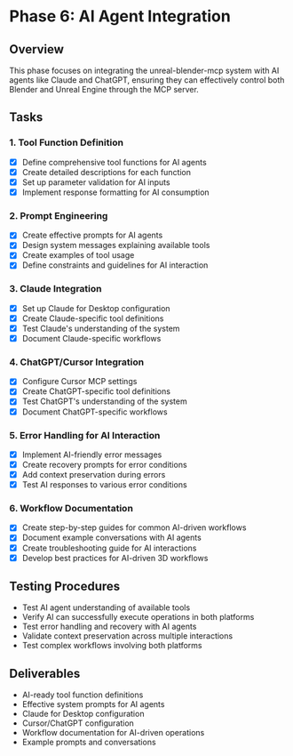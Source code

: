 # Phase 6: AI Agent Integration

## Overview
This phase focuses on integrating the unreal-blender-mcp system with AI agents like Claude and ChatGPT, ensuring they can effectively control both Blender and Unreal Engine through the MCP server.

## Tasks

### 1. Tool Function Definition
- [x] Define comprehensive tool functions for AI agents
- [x] Create detailed descriptions for each function
- [x] Set up parameter validation for AI inputs
- [x] Implement response formatting for AI consumption

### 2. Prompt Engineering
- [x] Create effective prompts for AI agents
- [x] Design system messages explaining available tools
- [x] Create examples of tool usage
- [x] Define constraints and guidelines for AI interaction

### 3. Claude Integration
- [x] Set up Claude for Desktop configuration
- [x] Create Claude-specific tool definitions
- [x] Test Claude's understanding of the system
- [x] Document Claude-specific workflows

### 4. ChatGPT/Cursor Integration
- [x] Configure Cursor MCP settings
- [x] Create ChatGPT-specific tool definitions
- [x] Test ChatGPT's understanding of the system
- [x] Document ChatGPT-specific workflows

### 5. Error Handling for AI Interaction
- [x] Implement AI-friendly error messages
- [x] Create recovery prompts for error conditions
- [x] Add context preservation during errors
- [x] Test AI responses to various error conditions

### 6. Workflow Documentation
- [x] Create step-by-step guides for common AI-driven workflows
- [x] Document example conversations with AI agents
- [x] Create troubleshooting guide for AI interactions
- [x] Develop best practices for AI-driven 3D workflows

## Testing Procedures
- Test AI agent understanding of available tools
- Verify AI can successfully execute operations in both platforms
- Test error handling and recovery with AI agents
- Validate context preservation across multiple interactions
- Test complex workflows involving both platforms

## Deliverables
- AI-ready tool function definitions
- Effective system prompts for AI agents
- Claude for Desktop configuration
- Cursor/ChatGPT configuration
- Workflow documentation for AI-driven operations
- Example prompts and conversations
